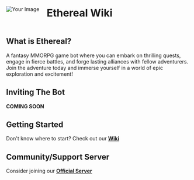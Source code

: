 <div align="center">
    <div style="display: flex; align-items: center;">
        <img src="https://github.com/AshTheDeveloper/Ethereal/assets/97385822/175f3ebf-1f0d-4f81-be71-37672980d35a/ae42c667bba11244fd1a2f59e63605a0.jpg" alt="Your Image">
        <h1 style="margin-left: 20px;">Ethereal Wiki</h1>
    </div>
</div>


## What is Ethereal?
A fantasy MMORPG game bot where you can embark on thrilling quests, engage in fierce battles, and forge lasting alliances with fellow adventurers. Join the adventure today and immerse yourself in a world of epic exploration and excitement!

## Inviting The Bot
**COMING SOON**

## Getting Started
Don't know where to start? Check out our [**Wiki**](https://github.com/TheHQE/Empremix/blob/master/Documentation/README.MD)

## Community/Support Server
Consider joining our [**Official Server**](https://discord.gg/eekqdaZhCj)
